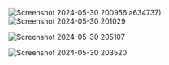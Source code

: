 
![Screenshot 2024-05-30 200956](https://github.com/Priyankamadire/21BD1A05CZ-Full-Stack-Task/assets/108828579/06a7848b-f0b9-4e2e-8da9-3f89699af3c8)
a634737)
![Screenshot 2024-05-30 201029](https://github.com/Priyankamadire/21BD1A05CZ-Full-Stack-Task/assets/108828579/ecfe8ef4-2d37-4813-b514-15c4ae2dc059)

 
![Screenshot 2024-05-30 205107](https://github.com/Priyankamadire/21BD1A05CZ-Full-Stack-Task/assets/108828579/f45f75d1-ae57-411c-b576-41a64fe5d64f)

![Screenshot 2024-05-30 203520](https://github.com/Priyankamadire/21BD1A05CZ-Full-Stack-Task/assets/108828579/5559ef16-fe2f-4f1c-bca6-ee638856b875)
